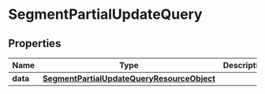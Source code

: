 # SegmentPartialUpdateQuery

## Properties
Name | Type | Description | Notes
------------ | ------------- | ------------- | -------------
**data** | [**SegmentPartialUpdateQueryResourceObject**](SegmentPartialUpdateQueryResourceObject.md) |  | 
